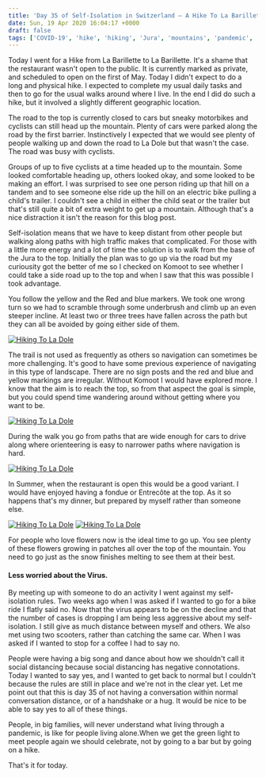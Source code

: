 ```yaml
---
title: 'Day 35 of Self-Isolation in Switzerland – A Hike To La Barillette.'
date: Sun, 19 Apr 2020 16:04:17 +0000
draft: false
tags: ['COVID-19', 'hike', 'hiking', 'Jura', 'mountains', 'pandemic', 'self-isolation', 'Uncategorized', 'via alpina']
---
```


Today I went for a Hike from La Barillette to La Barillette. It's a shame that the restaurant wasn't open to the public. It is currently marked as private, and scheduled to open on the first of May. Today I didn't expect to do a long and physical hike. I expected to complete my usual daily tasks and then to go for the usual walks around where I live. In the end I did do such a hike, but it involved a slightly different geographic location.

The road to the top is currently closed to cars but sneaky motorbikes and cyclists can still head up the mountain. Plenty of cars were parked along the road by the first barrier. Instinctively I expected that we would see plenty of people walking up and down the road to La Dole but that wasn't the case. The road was busy with cyclists.

Groups of up to five cyclists at a time headed up to the mountain. Some looked comfortable heading up, others looked okay, and some looked to be making an effort. I was surprised to see one person riding up that hill on a tandem and to see someone else ride up the hill on an electric bike pulling a child's trailer. I couldn't see a child in either the child seat or the trailer but that's still quite a bit of extra weight to get up a mountain. Although that's a nice distraction it isn't the reason for this blog post.

Self-isolation means that we have to keep distant from other people but walking along paths with high traffic makes that complicated. For those with a little more energy and a lot of time the solution is to walk from the base of the Jura to the top. Initially the plan was to go up via the road but my curiousity got the better of me so I checked on Komoot to see whether I could take a side road up to the top and when I saw that this was possible I took advantage.

You follow the yellow and the Red and blue markers. We took one wrong turn so we had to scramble through some underbrush and climb up an even steeper incline. At least two or three trees have fallen across the path but they can all be avoided by going either side of them.

[![Hiking To La Dole](https://live.staticflickr.com/65535/49793613652_1e2b6a4bc7_c.jpg)](https://www.flickr.com/photos/mainvision/49793613652/in/album-72157713954735936/ "Hiking To La Dole")  

The trail is not used as frequently as others so navigation can sometimes be more challenging. It's good to have some previous experience of navigating in this type of landscape. There are no sign posts and the red and blue and yellow markings are irregular. Without Komoot I would have explored more. I know that the aim is to reach the top, so from that aspect the goal is simple, but you could spend time wandering around without getting where you want to be.

[![Hiking To La Dole](https://live.staticflickr.com/65535/49793611857_24d2a82b55_c.jpg)](https://www.flickr.com/photos/mainvision/49793611857/in/album-72157713954735936/ "Hiking To La Dole")  

During the walk you go from paths that are wide enough for cars to drive along where orienteering is easy to narrower paths where navigation is hard.

[![Hiking To La Dole](https://live.staticflickr.com/65535/49793610737_090fcfeff5_c.jpg)](https://www.flickr.com/photos/mainvision/49793610737/in/album-72157713954735936/ "Hiking To La Dole")  

In Summer, when the restaurant is open this would be a good variant. I would have enjoyed having a fondue or Entrecôte at the top. As it so happens that's my dinner, but prepared by myself rather than someone else.

[![Hiking To La Dole](https://live.staticflickr.com/65535/49792752398_8b64f330e4_c.jpg)](https://www.flickr.com/photos/mainvision/49792752398/in/album-72157713954735936/ "Hiking To La Dole")   [![Hiking To La Dole](https://live.staticflickr.com/65535/49792755928_48a9028fdf_c.jpg)](https://www.flickr.com/photos/mainvision/49792755928/in/album-72157713954735936/ "Hiking To La Dole")  

For people who love flowers now is the ideal time to go up. You see plenty of these flowers growing in patches all over the top of the mountain. You need to go just as the snow finishes melting to see them at their best.

#### Less worried about the Virus.

By meeting up with someone to do an activity I went against my self-isolation rules. Two weeks ago when I was asked if I wanted to go for a bike ride I flatly said no. Now that the virus appears to be on the decline and that the number of cases is dropping I am being less aggressive about my self-isolation. I still give as much distance between myself and others. We also met using two scooters, rather than catching the same car. When I was asked if I wanted to stop for a coffee I had to say no.

People were having a big song and dance about how we shouldn't call it social distancing because social distancing has negative connotations. Today I wanted to say yes, and I wanted to get back to normal but I couldn't because the rules are still in place and we're not in the clear yet. Let me point out that this is day 35 of not having a conversation within normal conversation distance, or of a handshake or a hug. It would be nice to be able to say yes to all of these things.

People, in big families, will never understand what living through a pandemic, is like for people living alone.When we get the green light to meet people again we should celebrate, not by going to a bar but by going on a hike.

That's it for today.